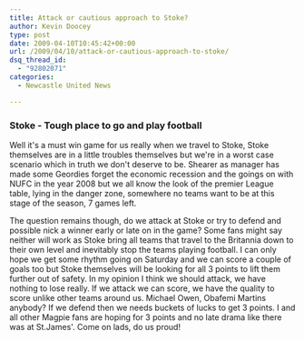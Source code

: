 ```yaml
---
title: Attack or cautious approach to Stoke?
author: Kevin Doocey
type: post
date: 2009-04-10T10:45:42+00:00
url: /2009/04/10/attack-or-cautious-approach-to-stoke/
dsq_thread_id:
  - "92802071"
categories:
  - Newcastle United News

---
```

### Stoke - Tough place to go and play football

Well it's a must win game for us really when we travel to Stoke, Stoke themselves are in a little troubles themselves but we're in a worst case scenario which in truth we don't deserve to be. Shearer as manager has made some Geordies forget the economic recession and the goings on with NUFC in the year 2008 but we all know the look of the premier League table, lying in the danger zone, somewhere no teams want to be at this stage of the season, 7 games left.

The question remains though, do we attack at Stoke or try to defend and possible nick a winner early or late on in the game? Some fans might say neither will work as Stoke bring all teams that travel to the Britannia down to their own level and inevitably stop the teams playing football. I can only hope we get some rhythm going on Saturday and we can score a couple of goals too but Stoke themselves will be looking for all 3 points to lift them further out of safety. In my opinion I think we should attack, we have nothing to lose really. If we attack we can score, we have the quality to score unlike other teams around us. Michael Owen, Obafemi Martins anybody? If we defend then we needs buckets of lucks to get 3 points. I and all other Magpie fans are hoping for 3 points and no late drama like there was at St.James'. Come on lads, do us proud!
